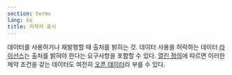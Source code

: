 ```yaml
---
section: terms
lang: ko
title: 저작자 표시
---
```


데이터를 사용하거나 재발행할 때 출처를 밝히는 것. 데이터 사용을 허락하는 데이터 [라이선스](../licence/)는 출처를 밝혀야 한다는 요구사항을 포함할 수 있다. [열린 정의](../open-definition/)에 따르면 이러한 제약 조건을 갖는 데이터도 여전히 [오픈 데이터](../open-data/)라 부를 수 있다.
